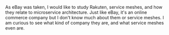 As eBay was taken, I would like to study Rakuten, service meshes, and how they relate to microservice architecture. Just like eBay, it's an online commerce company but I don't know much about them or service meshes. I am curious to see what kind of company they are, and what service meshes even are.

